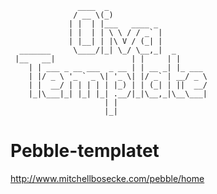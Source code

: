                    ____  _                      
                  / __ \(_)                     
                 | |  | |___   ____ _           
                 | |  | | \ \ / / _` |          
                 | |__| | |\ V / (_| |          
      _______     \____/|_| \_/ \__,_|  _       
     |__   __|                 | |     | |      
        | | ___ _ __ ___  _ __ | | __ _| |_ ___ 
        | |/ _ \ '_ ` _ \| '_ \| |/ _` | __/ _ \
        | |  __/ | | | | | |_) | | (_| | ||  __/
        |_|\___|_| |_| |_| .__/|_|\__,_|\__\___|
                         | |                    
                         |_|          

# Pebble-templatet

http://www.mitchellbosecke.com/pebble/home

